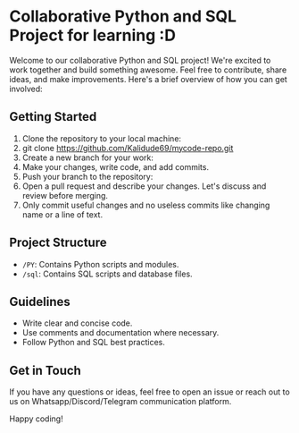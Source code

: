 # Collaborative Python and SQL Project for learning :D

Welcome to our collaborative Python and SQL project! We're excited to work together and build something awesome. Feel free to contribute, share ideas, and make improvements. Here's a brief overview of how you can get involved:

## Getting Started

1. Clone the repository to your local machine:
2. git clone https://github.com/Kalidude69/mycode-repo.git  
3. Create a new branch for your work:
4. Make your changes, write code, and add commits.
5. Push your branch to the repository:
6. Open a pull request and describe your changes. Let's discuss and review before merging.
7. Only commit useful changes and no useless commits like changing name or a line of text.

## Project Structure

- `/PY`: Contains Python scripts and modules.
- `/sql`: Contains SQL scripts and database files.

## Guidelines

- Write clear and concise code.
- Use comments and documentation where necessary.
- Follow Python and SQL best practices.

## Get in Touch

If you have any questions or ideas, feel free to open an issue or reach out to us on Whatsapp/Discord/Telegram communication platform.

Happy coding!
